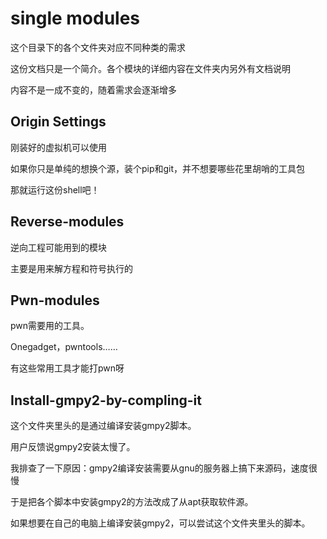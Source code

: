 # single modules
这个目录下的各个文件夹对应不同种类的需求

这份文档只是一个简介。各个模块的详细内容在文件夹内另外有文档说明

内容不是一成不变的，随着需求会逐渐增多

## Origin Settings

刚装好的虚拟机可以使用

如果你只是单纯的想换个源，装个pip和git，并不想要哪些花里胡哨的工具包

那就运行这份shell吧！

## Reverse-modules

逆向工程可能用到的模块

主要是用来解方程和符号执行的

## Pwn-modules

pwn需要用的工具。

Onegadget，pwntools……

有这些常用工具才能打pwn呀

## Install-gmpy2-by-compling-it

这个文件夹里头的是通过编译安装gmpy2脚本。

用户反馈说gmpy2安装太慢了。

我排查了一下原因：gmpy2编译安装需要从gnu的服务器上搞下来源码，速度很慢

于是把各个脚本中安装gmpy2的方法改成了从apt获取软件源。

如果想要在自己的电脑上编译安装gmpy2，可以尝试这个文件夹里头的脚本。
